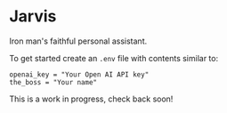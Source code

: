 Jarvis
======
Iron man's faithful personal assistant.

To get started create an `.env` file with contents similar to:
```
openai_key = "Your Open AI API key"
the_boss = "Your name"
```

This is a work in progress, check back soon!
